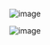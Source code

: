 ![image]()

![image](https://github.com/user-attachments/assets/f7d39b46-12a5-435b-ac2d-f182d6008ef2)
